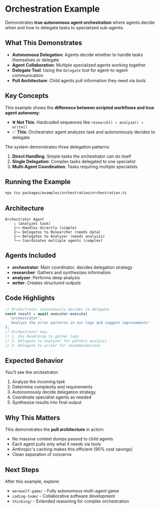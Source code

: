 # Orchestration Example

Demonstrates **true autonomous agent orchestration** where agents decide when and how to delegate tasks to specialized sub-agents.

## What This Demonstrates

- **Autonomous Delegation**: Agents decide whether to handle tasks themselves or delegate
- **Agent Collaboration**: Multiple specialized agents working together
- **Delegate Tool**: Using the `Delegate` tool for agent-to-agent communication
- **Pull Architecture**: Child agents pull information they need via tools

## Key Concepts

This example shows the **difference between scripted workflows and true agent autonomy**:

- ❌ **Not This**: Hardcoded sequences like `research() → analyze() → write()`
- ✅ **This**: Orchestrator agent analyzes task and autonomously decides to delegate

The system demonstrates three delegation patterns:

1. **Direct Handling**: Simple tasks the orchestrator can do itself
2. **Single Delegation**: Complex tasks delegated to one specialist
3. **Multi-Agent Coordination**: Tasks requiring multiple specialists

## Running the Example

```bash
npx tsx packages/examples/orchestration/orchestration.ts
```

## Architecture

```
Orchestrator Agent
    ↓ (analyzes task)
    ├─→ Handles directly (simple)
    ├─→ Delegates to Researcher (needs data)
    ├─→ Delegates to Analyzer (needs analysis)
    └─→ Coordinates multiple agents (complex)
```

## Agents Included

- **orchestrator**: Main coordinator, decides delegation strategy
- **researcher**: Gathers and synthesizes information
- **analyzer**: Performs deep analysis
- **writer**: Creates structured outputs

## Code Highlights

```typescript
// Orchestrator autonomously decides to delegate
const result = await executor.execute(
  'orchestrator',
  'Analyze the error patterns in our logs and suggest improvements'
);
// Orchestrator may:
// 1. Use Read/Grep to gather logs
// 2. Delegate to analyzer for pattern analysis
// 3. Delegate to writer for recommendations
```

## Expected Behavior

You'll see the orchestrator:
1. Analyze the incoming task
2. Determine complexity and requirements
3. Autonomously decide delegation strategy
4. Coordinate specialist agents as needed
5. Synthesize results into final output

## Why This Matters

This demonstrates the **pull architecture** in action:
- No massive context dumps passed to child agents
- Each agent pulls only what it needs via tools
- Anthropic's caching makes this efficient (90% cost savings)
- Clean separation of concerns

## Next Steps

After this example, explore:
- `werewolf-game/` - Fully autonomous multi-agent game
- `coding-team/` - Collaborative software development
- `thinking/` - Extended reasoning for complex orchestration
